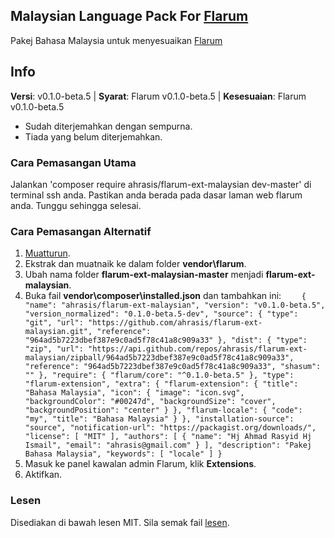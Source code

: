 ## Malaysian Language Pack For [Flarum](http://flarum.org/)

Pakej Bahasa Malaysia untuk menyesuaikan [Flarum](http://flarum.org/)

## Info
**Versi**: v0.1.0-beta.5 | **Syarat**: Flarum v0.1.0-beta.5 | **Kesesuaian**: Flarum v0.1.0-beta.5

 - Sudah diterjemahkan dengan sempurna.
 - Tiada yang belum diterjemahkan.

### Cara Pemasangan Utama
Jalankan 'composer require ahrasis/flarum-ext-malaysian dev-master' di terminal ssh anda. Pastikan anda berada pada dasar laman web flarum anda. Tunggu sehingga selesai.

### Cara Pemasangan Alternatif
1. [Muatturun](https://github.com/ahrasis/flarum-ext-malaysian/archive/master.zip).
2. Ekstrak dan muatnaik ke dalam folder **vendor\flarum**.
3. Ubah nama folder **flarum-ext-malaysian-master** menjadi **flarum-ext-malaysian**.
4. Buka fail **vendor\composer\installed.json** dan tambahkan ini:
`    {
        "name": "ahrasis/flarum-ext-malaysian",
        "version": "v0.1.0-beta.5",
        "version_normalized": "0.1.0-beta.5-dev",
        "source": {
            "type": "git",
            "url": "https://github.com/ahrasis/flarum-ext-malaysian.git",
            "reference": "964ad5b7223dbef387e9c0ad5f78c41a8c909a33"
        },
        "dist": {
            "type": "zip",
            "url": "https://api.github.com/repos/ahrasis/flarum-ext-malaysian/zipball/964ad5b7223dbef387e9c0ad5f78c41a8c909a33",
            "reference": "964ad5b7223dbef387e9c0ad5f78c41a8c909a33",
            "shasum": ""
        },
        "require": {
            "flarum/core": "^0.1.0-beta.5"
        },
        "type": "flarum-extension",
        "extra": {
            "flarum-extension": {
                "title": "Bahasa Malaysia",
                "icon": {
                    "image": "icon.svg",
                    "backgroundColor": "#00247d",
                    "backgroundSize": "cover",
                    "backgroundPosition": "center"
                }
            },
            "flarum-locale": {
                "code": "my",
                "title": "Bahasa Malaysia"
            }
        },
        "installation-source": "source",
        "notification-url": "https://packagist.org/downloads/",
        "license": [
            "MIT"
        ],
        "authors": [
            {
                "name": "Hj Ahmad Rasyid Hj Ismail",
                "email": "ahrasis@gmail.com"
            }
        ],
        "description": "Pakej Bahasa Malaysia",
        "keywords": [
            "locale"
        ]
    }`
5. Masuk ke panel kawalan admin Flarum, klik **Extensions**.
6. Aktifkan.

### Lesen
Disediakan di bawah lesen MIT. Sila semak fail [lesen](https://github.com/ahrasis/flarum-ext-malaysian/blob/master/LICENSE).

